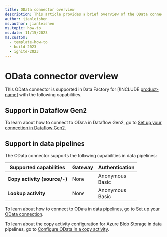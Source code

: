 ```yaml
---
title: OData connector overview
description: This article provides a brief overview of the OData connector.
author: jianleishen
ms.author: jianleishen
ms.topic: how-to
ms.date: 11/15/2023
ms.custom:
  - template-how-to
  - build-2023
  - ignite-2023
---
```


# OData connector overview

This OData connector is supported in Data Factory for [!INCLUDE [product-name](../includes/product-name.md)] with the following capabilities.

## Support in Dataflow Gen2

To learn about how to connect to OData in Dataflow Gen2, go to [Set up your connection in Dataflow Gen2](connector-odata.md#set-up-your-connection-in-dataflow-gen2).

## Support in data pipelines

The OData connector supports the following capabilities in data pipelines:

| Supported capabilities | Gateway | Authentication |
| --- | --- | ---|
| **Copy activity (source/-)** | None | Anonymous<br> Basic |
| **Lookup activity** | None | Anonymous<br> Basic |

To learn about how to connect to OData in data pipelines, go to [Set up your OData connection](connector-odata.md#set-up-your-connection-in-a-data-pipeline).

To learn about the copy activity configuration for Azure Blob Storage in data pipelines, go to [Configure OData in a copy activity](connector-odata-copy-activity.md).
